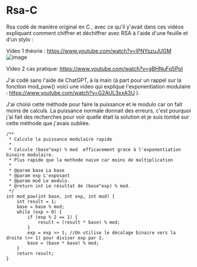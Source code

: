 # Rsa-C


Rsa codé de manière original en C , avec ce qu'il y'avait dans ces vidéos expliquant comment chiffrer et déchiffrer avec RSA à l'aide d'une feuille et d'un stylo : 

Video 1 théorie : https://www.youtube.com/watch?v=lPNYszuJUGM
![image](https://github.com/CatharsisCoding/Rsa-C/assets/97361977/0bad245f-f127-4ab9-a490-ab022129f4cb)

Video 2 cas pratique: https://www.youtube.com/watch?v=gBHNuFq5PpI

J'ai codé sans l'aide de ChatGPT, à la main (à part pour un rappel sur la fonction mod_pow() voici une video qui explique l'exponentiation modulaire : https://www.youtube.com/watch?v=G2AUL3xxA3U ).

J'ai choisi cette méthode pour faire la puissance et le modulo car on fait moins de calculs. La puissance normale donnait des erreurs, c'est pourquoi j'ai fait des recherches pour voir quelle était la solution et je suis tombé sur cette méthode que j'avais oubliée.


```
/**
 * Calcule la puissance modulaire rapide
 *
 * Calcule (base^exp) % mod  efficacement grace à l'exponentiation binaire modulaire.
 * Plus rapide que la methode naive car moins de multiplication
 * 
 * @param base La base
 * @param exp L'exposant
 * @param mod Le modulo.
 * @return int Le résultat de (base^exp) % mod.
 */
int mod_pow(int base, int exp, int mod) {
    int result = 1;
    base = base % mod;
    while (exp > 0) {
        if (exp % 2 == 1) {
            result = (result * base) % mod;
        }
        exp = exp >> 1; //On utilise le décalage binaire vers la droite (>> 1) pour diviser exp par 2. 
        base = (base * base) % mod;
    }
    return result;
}
```
